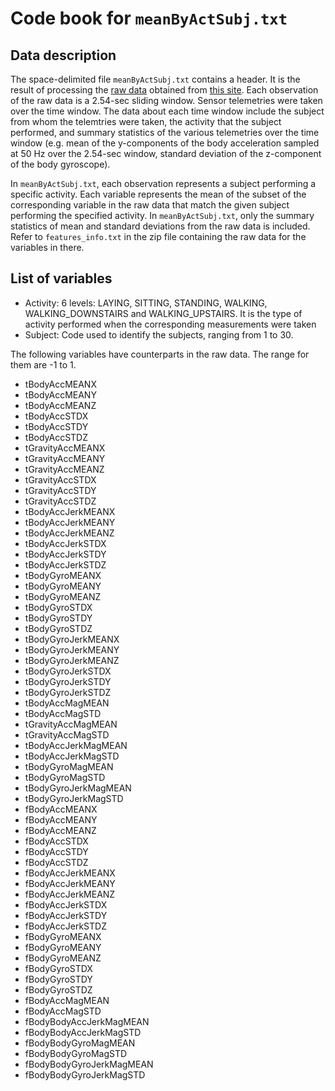 # Code book for `meanByActSubj.txt` 

## Data description

The space-delimited file `meanByActSubj.txt` contains a header. It is the result of processing the [raw data](https://d396qusza40orc.cloudfront.net/getdata%2Fprojectfiles%2FUCI%20HAR%20Dataset.zip) obtained from [this site](http://archive.ics.uci.edu/ml/datasets/Human+Activity+Recognition+Using+Smartphones). Each observation of the raw data is a 2.54-sec sliding window. Sensor telemetries were taken over the time window. The data about each time window include the subject from whom the telemtries were taken, the activity that the subject performed, and summary statistics of the various telemetries over the time window (e.g. mean of the y-components of the body acceleration sampled at 50 Hz over the 2.54-sec window, standard deviation of the z-component of the body gyroscope).

In `meanByActSubj.txt`, each observation represents a subject performing a specific activity. Each variable represents the mean of the subset of the corresponding variable in the raw data that match the given subject performing the specified activity. In `meanByActSubj.txt`, only the summary statistics of mean and standard deviations from the raw data is included. Refer to `features_info.txt` in the zip file containing the raw data for the variables in there. 

## List of variables
* Activity: 6 levels: LAYING, SITTING, STANDING, WALKING, WALKING_DOWNSTAIRS and WALKING_UPSTAIRS. It is the type of activity performed when the corresponding measurements were taken
* Subject: Code used to identify the subjects, ranging from 1 to 30.

The following variables have counterparts in the raw data. The range for them are -1 to 1.

* tBodyAccMEANX
* tBodyAccMEANY
* tBodyAccMEANZ
* tBodyAccSTDX
* tBodyAccSTDY
* tBodyAccSTDZ
* tGravityAccMEANX
* tGravityAccMEANY
* tGravityAccMEANZ
* tGravityAccSTDX
* tGravityAccSTDY
* tGravityAccSTDZ
* tBodyAccJerkMEANX
* tBodyAccJerkMEANY
* tBodyAccJerkMEANZ
* tBodyAccJerkSTDX
* tBodyAccJerkSTDY
* tBodyAccJerkSTDZ
* tBodyGyroMEANX
* tBodyGyroMEANY
* tBodyGyroMEANZ
* tBodyGyroSTDX
* tBodyGyroSTDY
* tBodyGyroSTDZ
* tBodyGyroJerkMEANX
* tBodyGyroJerkMEANY
* tBodyGyroJerkMEANZ
* tBodyGyroJerkSTDX
* tBodyGyroJerkSTDY
* tBodyGyroJerkSTDZ
* tBodyAccMagMEAN
* tBodyAccMagSTD
* tGravityAccMagMEAN
* tGravityAccMagSTD
* tBodyAccJerkMagMEAN
* tBodyAccJerkMagSTD
* tBodyGyroMagMEAN
* tBodyGyroMagSTD
* tBodyGyroJerkMagMEAN
* tBodyGyroJerkMagSTD
* fBodyAccMEANX
* fBodyAccMEANY
* fBodyAccMEANZ
* fBodyAccSTDX
* fBodyAccSTDY
* fBodyAccSTDZ
* fBodyAccJerkMEANX
* fBodyAccJerkMEANY
* fBodyAccJerkMEANZ
* fBodyAccJerkSTDX
* fBodyAccJerkSTDY
* fBodyAccJerkSTDZ
* fBodyGyroMEANX
* fBodyGyroMEANY
* fBodyGyroMEANZ
* fBodyGyroSTDX
* fBodyGyroSTDY
* fBodyGyroSTDZ
* fBodyAccMagMEAN
* fBodyAccMagSTD
* fBodyBodyAccJerkMagMEAN
* fBodyBodyAccJerkMagSTD
* fBodyBodyGyroMagMEAN
* fBodyBodyGyroMagSTD
* fBodyBodyGyroJerkMagMEAN
* fBodyBodyGyroJerkMagSTD
